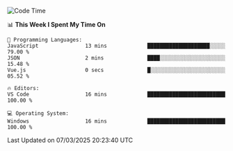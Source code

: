
<!--START_SECTION:waka-->
![Code Time](http://img.shields.io/badge/Code%20Time-736%20hrs%203%20mins-blue)

📊 **This Week I Spent My Time On** 

```text
💬 Programming Languages: 
JavaScript               13 mins             ████████████████████░░░░░   79.00 % 
JSON                     2 mins              ████░░░░░░░░░░░░░░░░░░░░░   15.48 % 
Vue.js                   0 secs              █░░░░░░░░░░░░░░░░░░░░░░░░   05.52 % 

🔥 Editors: 
VS Code                  16 mins             █████████████████████████   100.00 % 

💻 Operating System: 
Windows                  16 mins             █████████████████████████   100.00 % 
```


 Last Updated on 07/03/2025 20:23:40 UTC
<!--END_SECTION:waka-->
